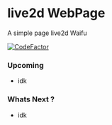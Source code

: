 # live2d WebPage 
A simple page live2d Waifu

[![CodeFactor](https://www.codefactor.io/repository/github/bangdomathid/live2dpage/badge)](https://www.codefactor.io/repository/github/bangdomathid/live2dpage)
### Upcoming
- idk
### Whats Next ?
- idk
